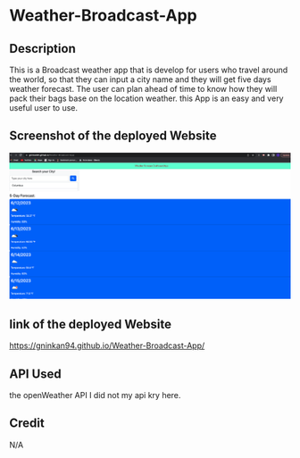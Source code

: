 # Weather-Broadcast-App

## Description
This is a Broadcast weather app that is develop for users who travel around the world, so that they can input a city name and they will get five days weather forecast.
The user can plan ahead of time to know how they will pack their bags base on the location weather. this App is an easy and very useful user to use. 

## Screenshot of the deployed Website
![alt text](assets/images/Screen%20Shot%202023-06-12%20at%208.44.33%20AM.png)



## link of the deployed Website

https://gninkan94.github.io/Weather-Broadcast-App/

## API Used

the openWeather API 
I did not my api kry here.

## Credit
N/A
